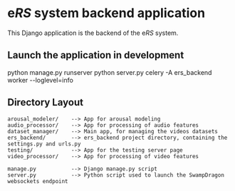# e*RS* system backend application
This Django application is the backend of the e*RS* system.

## Launch the application in development
python manage.py runserver
python server.py
celery -A ers_backend worker --loglevel=info

## Directory Layout
    arousal_modeler/    --> App for arousal modeling
    audio_processor/    --> App for processing of audio features
    dataset_manager/    --> Main app, for managing the videos datasets
    ers_backend/        --> ers_backend project directory, containing the settings.py and urls.py
    testing/            --> App for the testing server page
    video_processor/    --> App for processing of video features

    manage.py           --> Django manage.py script
    server.py           --> Python script used to launch the SwampDragon websockets endpoint

